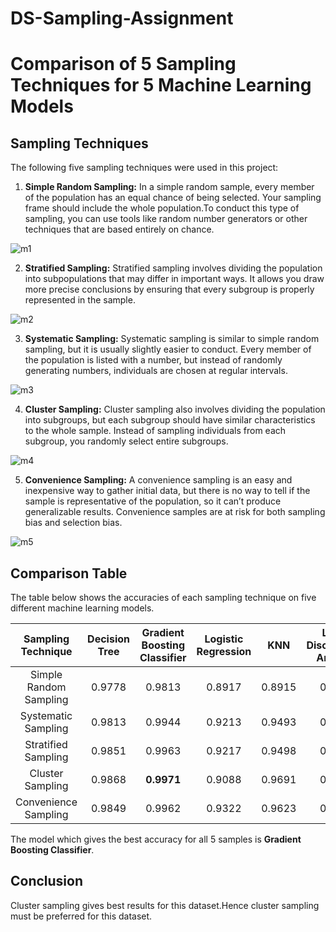 # DS-Sampling-Assignment

# Comparison of 5 Sampling Techniques for 5 Machine Learning Models

## Sampling Techniques

The following five sampling techniques were used in this project:

1. **Simple Random Sampling:** In a simple random sample, every member of the population has an equal chance of being selected. Your sampling frame should include the whole population.To conduct this type of sampling, you can use tools like random number generators or other techniques that are based entirely on chance.

![m1](https://user-images.githubusercontent.com/75723834/219950512-96c9ccd8-170c-441d-8dd9-3203c502ab83.png)


2. **Stratified Sampling:** Stratified sampling involves dividing the population into subpopulations that may differ in important ways. It allows you draw more precise conclusions by ensuring that every subgroup is properly represented in the sample.

![m2](https://user-images.githubusercontent.com/75723834/219950516-fdbded1e-f8e6-49e2-848d-34984bc81b55.png)


3. **Systematic Sampling:** Systematic sampling is similar to simple random sampling, but it is usually slightly easier to conduct. Every member of the population is listed with a number, but instead of randomly generating numbers, individuals are chosen at regular intervals.

![m3](https://user-images.githubusercontent.com/75723834/219950523-3ed4c17c-016d-42fe-a4ac-6f6609c3f2c9.png)


4. **Cluster Sampling:** Cluster sampling also involves dividing the population into subgroups, but each subgroup should have similar characteristics to the whole sample. Instead of sampling individuals from each subgroup, you randomly select entire subgroups.

![m4](https://user-images.githubusercontent.com/75723834/219950532-853c0fdf-cc18-4471-8bef-f2e4e1dea22a.png)


5. **Convenience Sampling:** A convenience sampling is an easy and inexpensive way to gather initial data, but there is no way to tell if the sample is representative of the population, so it can’t produce generalizable results. Convenience samples are at risk for both sampling bias and selection bias.

 ![m5](https://user-images.githubusercontent.com/75723834/219950547-689dc9a4-bff0-4d1d-874d-b851309cd602.png)



## Comparison Table

The table below shows the accuracies of each sampling technique on five different machine learning models. 

| Sampling Technique | Decision Tree | Gradient Boosting Classifier | Logistic Regression | KNN | Linear Discriminant Analysis |
|:---------------:|:---------------:|:---------------:|:---------------:|:---------------:|:---------------:|
| Simple Random Sampling | 0.9778 | 0.9813 | 0.8917 | 0.8915 | 0.8805 |
| Systematic Sampling | 0.9813 | 0.9944 | 0.9213 | 0.9493 | 0.9158 |
| Stratified Sampling | 0.9851 | 0.9963 | 0.9217 | 0.9498 | 0.8791 |
| Cluster Sampling | 0.9868 | **0.9971** | 0.9088 | 0.9691 | 0.8971 |
| Convenience Sampling | 0.9849 | 0.9962 | 0.9322 | 0.9623 | 0.8833 |

The model which gives the best accuracy for all 5 samples is **Gradient Boosting Classifier**.

## Conclusion

Cluster sampling gives best results for this dataset.Hence cluster sampling must be preferred for this dataset.

